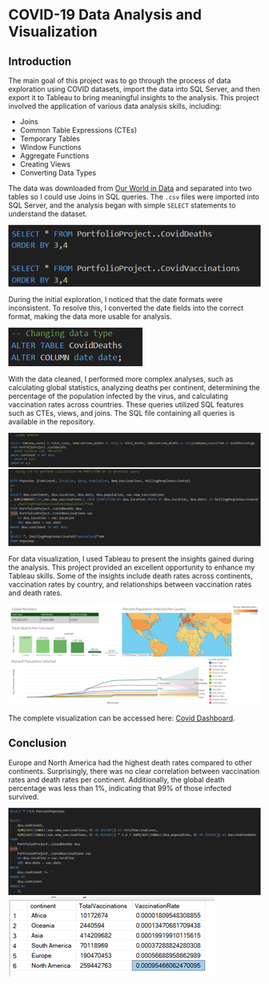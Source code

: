 # COVID-19 Data Analysis and Visualization

## Introduction
The main goal of this project was to go through the process of data exploration using COVID datasets, import the data into SQL Server, and then export it to Tableau to bring meaningful insights to the analysis. This project involved the application of various data analysis skills, including:

- Joins
- Common Table Expressions (CTEs)
- Temporary Tables
- Window Functions
- Aggregate Functions
- Creating Views
- Converting Data Types

The data was downloaded from [Our World in Data](https://ourworldindata.org/covid-deaths) and separated into two tables so I could use Joins in SQL queries. The `.csv` files were imported into SQL Server, and the analysis began with simple `SELECT` statements to understand the dataset.

![Select](Select.png)

During the initial exploration, I noticed that the date formats were inconsistent. To resolve this, I converted the date fields into the correct format, making the data more usable for analysis.

![Type](Type.png)

With the data cleaned, I performed more complex analyses, such as calculating global statistics, analyzing deaths per continent, determining the percentage of the population infected by the virus, and calculating vaccination rates across countries. These queries utilized SQL features such as CTEs, views, and joins. The SQL file containing all queries is available in the repository.

![Global](Global.png)
![CTE](CTE.png)

For data visualization, I used Tableau to present the insights gained during the analysis. This project provided an excellent opportunity to enhance my Tableau skills. Some of the insights include death rates across continents, vaccination rates by country, and relationships between vaccination rates and death rates.

![Tableau](Tableau.png)

The complete visualization can be accessed here: [Covid Dashboard](https://public.tableau.com/app/profile/arthur.picolo.dos.reis/viz/CovidDashboard_17371238803370/Dashboard).

## Conclusion
Europe and North America had the highest death rates compared to other continents. Surprisingly, there was no clear correlation between vaccination rates and death rates per continent. Additionally, the global death percentage was less than 1%, indicating that 99% of those infected survived. 

![Vac](Vac.png)
![Vac Return](Vac_return.png)
